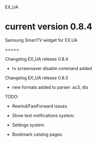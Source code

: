 EX_UA

current version 0.8.4
=====

Samsung SmartTV widget for EX.UA

=====

Changelog EX_UA release 0.8.4
- tv screensaver disable command added

Changelog EX_UA release 0.8.3
- new formats added to parser: ac3, dts


TODO:

- Rewind/FastForward issues

- Show text notifications system;

- Settings system.

- Bookmark catalog pages.